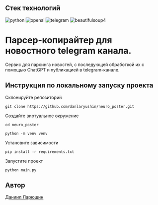 ## **Стек технологий**
![python](https://img.shields.io/badge/python-222324?style=for-the-badge&logo=python&logoColor=yellow)
![openai](https://img.shields.io/badge/openai-222324?style=for-the-badge&logo=openai&logoColor=)
![telegram](https://img.shields.io/badge/telegram-bot-222324?style=for-the-badge&logo=telegram&logoColor=)
![beautifulsoup4](https://img.shields.io/badge/beautifulsoup4-222324?style=for-the-badge&logo=jekyll&logoColor=)

# Парсер-копирайтер для новостного telegram канала.

Сервис для парсинга новостей, с последующей обработкой их с помощью ChatGPT и публикацией в telegram-канале.

## Инструкция по локальному запуску проекта
Склонируйте репозиторий
```
git clone https://github.com/danlaryushin/neuro_poster.git
```
Создайте виртуальное окружение
```
cd neuro_poster
```
```
python -m venv venv
```
Установите зависимости
```
pip install -r requirements.txt
```
Запустите проект
```
python main.py
```

## Автор
[Даниил Ларюшин](https://github.com/danlaryushin)
